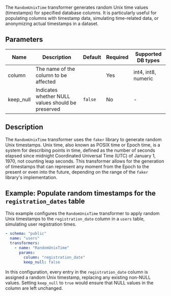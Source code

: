 The `RandomUnixTime` transformer generates random Unix time values (timestamps) for specified database columns. It is particularly useful for populating columns with timestamp data, simulating time-related data, or anonymizing actual timestamps in a dataset.

## Parameters

| Name      | Description                                          | Default | Required | Supported DB types |
|-----------|------------------------------------------------------|---------|----------|--------------------|
| column    | The name of the column to be affected               |         | Yes      | int4, int8, numeric |
| keep_null | Indicates whether NULL values should be preserved  | `false` | No       | -                  |

## Description

The `RandomUnixTime` transformer uses the `faker` library to generate random Unix timestamps. Unix time, also known as POSIX time or Epoch time, is a system for describing points in time, defined as the number of seconds elapsed since midnight Coordinated Universal Time (UTC) of January 1, 1970, not counting leap seconds. This transformer allows for the generation of timestamps that can represent any moment from the Epoch to the present or even into the future, depending on the range of the `faker` library's implementation.

## Example: Populate random timestamps for the `registration_dates` table

This example configures the `RandomUnixTime` transformer to apply random Unix timestamps to the `registration_date` column in a `users` table, simulating user registration times.

```yaml title="RandomUnixTime transformer example"
- schema: "public"
  name: "users"
  transformers:
    - name: "RandomUnixTime"
      params:
        column: "registration_date"
        keep_null: false
```

In this configuration, every entry in the `registration_date` column is assigned a random Unix timestamp, replacing any existing non-NULL values. Setting `keep_null` to `true` would ensure that NULL values in the column are left unchanged.

